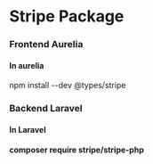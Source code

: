<h1>Stripe Package</h1>

<h3>Frontend Aurelia</h3>
<h4>In aurelia</h4>  

<p>npm install --dev @types/stripe</p>

<h3>Backend Laravel</h3>
<h4>In Laravel<h4> 

<p>composer require stripe/stripe-php</p>

